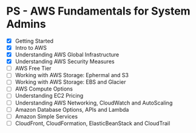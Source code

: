 # PS - AWS Fundamentals for System Admins
- [x] Getting Started
- [x] Intro to AWS
- [x] Understanding AWS Global Infrastructure
- [x] Understanding AWS Security Measures
- [ ] AWS Free Tier
- [ ] Working with AWS Storage: Ephermal and S3
- [ ] Working with AWS Storage: EBS and Glacier
- [ ] AWS Compute Options
- [ ] Understanding EC2 Pricing
- [ ] Understanding AWS Networking, CloudWatch and AutoScaling
- [ ] Amazon Database Options, APIs and Lambda
- [ ] Amazon Simple Services
- [ ] CloudFront, CloudFormation, ElasticBeanStack and CloudTrail
